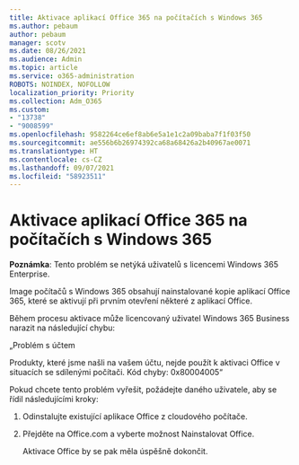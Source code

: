 ```yaml
---
title: Aktivace aplikací Office 365 na počítačích s Windows 365
ms.author: pebaum
author: pebaum
manager: scotv
ms.date: 08/26/2021
ms.audience: Admin
ms.topic: article
ms.service: o365-administration
ROBOTS: NOINDEX, NOFOLLOW
localization_priority: Priority
ms.collection: Adm_O365
ms.custom:
- "13738"
- "9008599"
ms.openlocfilehash: 9582264ce6ef8ab6e5a1e1c2a09baba7f1f03f50
ms.sourcegitcommit: ae556b6b26974392ca68a68426a2b40967ae0071
ms.translationtype: HT
ms.contentlocale: cs-CZ
ms.lasthandoff: 09/07/2021
ms.locfileid: "58923511"
---
```

# <a name="activating-office-365-applications-on-windows-365-pcs"></a>Aktivace aplikací Office 365 na počítačích s Windows 365

**Poznámka**: Tento problém se netýká uživatelů s licencemi Windows 365 Enterprise.

Image počítačů s Windows 365 obsahují nainstalované kopie aplikací Office 365, které se aktivují při prvním otevření některé z aplikací Office.

Během procesu aktivace může licencovaný uživatel Windows 365 Business narazit na následující chybu:

„Problém s účtem

Produkty, které jsme našli na vašem účtu, nejde použít k aktivaci Office v situacích se sdílenými počítači. Kód chyby: 0x80004005“

Pokud chcete tento problém vyřešit, požádejte daného uživatele, aby se řídil následujícími kroky: 

1. Odinstalujte existující aplikace Office z cloudového počítače.
1. Přejděte na Office.com a vyberte možnost Nainstalovat Office.

    Aktivace Office by se pak měla úspěšně dokončit.
